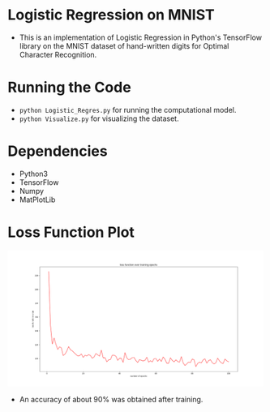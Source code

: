 # Logistic Regression on MNIST

- This is an implementation of Logistic Regression in Python's TensorFlow library on the MNIST dataset of hand-written digits for Optimal Character Recognition.

# Running the Code

- `python Logistic_Regres.py` for running the computational model.
- `python Visualize.py` for visualizing the dataset.

# Dependencies

- Python3
- TensorFlow
- Numpy
- MatPlotLib

# Loss Function Plot

![alt text](https://github.com/jbnerd/Logistic_Regression_MNIST/blob/master/Loss_function_vs_number_of_epochs.png)

- An accuracy of about 90% was obtained after training.
